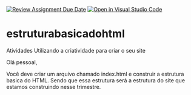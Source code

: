 [![Review Assignment Due Date](https://classroom.github.com/assets/deadline-readme-button-8d59dc4de5201274e310e4c54b9627a8934c3b88527886e3b421487c677d23eb.svg)](https://classroom.github.com/a/MvNoeaff)
[![Open in Visual Studio Code](https://classroom.github.com/assets/open-in-vscode-c66648af7eb3fe8bc4f294546bfd86ef473780cde1dea487d3c4ff354943c9ae.svg)](https://classroom.github.com/online_ide?assignment_repo_id=10705088&assignment_repo_type=AssignmentRepo)
# estruturabasicadohtml
Atividades Utilizando a criatividade para criar o seu site

Olá pessoal,

Você deve criar um arquivo chamado index.html e construir a estrutura basica do HTML. Sendo que essa estrutura será a estrutura do site que estamos construindo nesse trimestre.
